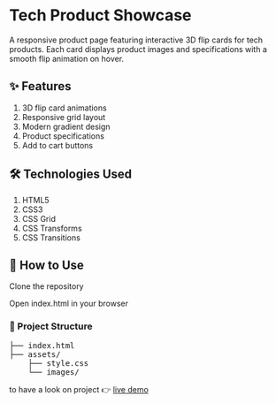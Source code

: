 <h1><strong>Tech Product Showcase</strong></h1>
<p>A responsive product page featuring interactive 3D flip cards for tech products. Each card displays product images and specifications with a smooth flip animation on hover.</p>

<h2><strong>✨ Features</strong></h2>
<ol>
    <li>3D flip card animations</li>
    <li>Responsive grid layout</li>
    <li>Modern gradient design</li>
    <li>Product specifications</li>
    <li>Add to cart buttons</li>
</ol>

<h2><strong>🛠️ Technologies Used</strong></h2>
<ol>
    <li>HTML5</li>
    <li>CSS3</li>
    <li>CSS Grid</li>
    <li>CSS Transforms</li>
    <li>CSS Transitions</li>
</ol>

<h2><strong>📝 How to Use</strong></h2>
<p>Clone the repository</p>
<p>Open index.html in your browser</p>

<h3><strong>📂 Project Structure</strong></h3>
<pre>
├── index.html
├── assets/
    ├── style.css
    └── images/
</pre>
to have a look on project 👉 <a href="https://sarahaasan.github.io/products-page/"> live demo </a>
